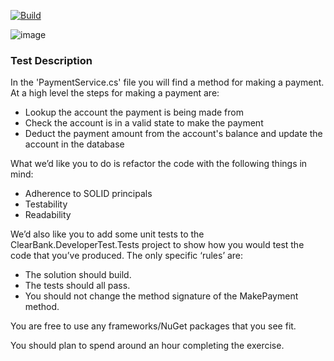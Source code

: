 [![Build](https://github.com/kadete90/organization-clear-bank/actions/workflows/build.yml/badge.svg?branch=main)](https://github.com/kadete90/organization-clear-bank/actions/workflows/build.yml)

![image](https://user-images.githubusercontent.com/8395639/167250478-61422c88-1ebb-402e-ac8f-3fb3c9015fc9.png)

### Test Description
In the 'PaymentService.cs' file you will find a method for making a payment. At a high level the steps for making a payment are:

 - Lookup the account the payment is being made from
 - Check the account is in a valid state to make the payment
 - Deduct the payment amount from the account's balance and update the account in the database
 
What we’d like you to do is refactor the code with the following things in mind:  
 - Adherence to SOLID principals
 - Testability  
 - Readability 

We’d also like you to add some unit tests to the ClearBank.DeveloperTest.Tests project to show how you would test the code that you’ve produced. The only specific ‘rules’ are:  

 - The solution should build.
 - The tests should all pass.
 - You should not change the method signature of the MakePayment method.

You are free to use any frameworks/NuGet packages that you see fit.  
 
You should plan to spend around an hour completing the exercise. 
